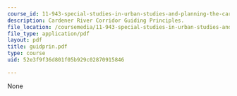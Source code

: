 ```yaml
---
course_id: 11-943-special-studies-in-urban-studies-and-planning-the-cardener-river-corridor-workshop-fall-2001
description: Cardener River Corridor Guiding Principles.
file_location: /coursemedia/11-943-special-studies-in-urban-studies-and-planning-the-cardener-river-corridor-workshop-fall-2001/52e3f9f36d801f05b929c02870915846_guidprin.pdf
file_type: application/pdf
layout: pdf
title: guidprin.pdf
type: course
uid: 52e3f9f36d801f05b929c02870915846

---
```

None